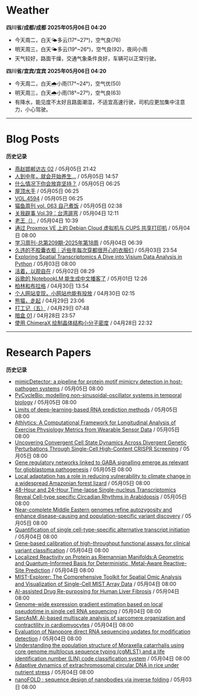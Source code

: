 # Weather
<!--qweather:start-->
**四川省/成都/成都 2025年05月06日 04:20**
- 今天周二，白天🌤️多云(17°~27°)，空气良(76)
- 明天周三，白天🌤️多云(19°~26°)，空气良(92)，夜间小雨
- 天气较好，路面干燥，交通气象条件良好，车辆可以正常行驶。

**四川省/宜宾/宜宾 2025年05月06日 04:20**
- 今天周二，白天🌧️小雨(17°~24°)，空气优(50)
- 明天周三，白天🌧️小雨(18°~27°)，空气良(63)
- 有降水，能见度不太好且路面潮湿，不适宜高速行驶，司机应更加集中注意力，小心驾驶。
<!--qweather:end-->
---
# Blog Posts
<!--rss-blogs:start-->
**历史记录**
- [燕赵邯郸访古 02](https://blog.pursuitus.com/yan-zhao-handan-visits-02-html.html) / 05月05日 21:42
- [人到中年，就会开始养生…](https://blog.douchi.space/middle-age-wellness/) / 05月05日 14:57
- [什么情况下你会放弃坚持？](http://m.wufazhuce.com/question/4353) / 05月05日 06:25
- [屋顶水手](http://m.wufazhuce.com/article/6782) / 05月05日 06:25
- [VOL.4594](http://m.wufazhuce.com/one/4743) / 05月05日 06:25
- [猫鱼周刊 vol. 063 自己煮饭](https://ameow.xyz/archives/weekly-063) / 05月05日 02:38
- [关我辟事 Vol.39：台湾遛弯](https://blog.douchi.space/spark-joy-digest-2025-4b/) / 05月04日 12:11
- [老王（）](https://hp-l.github.io/2025/05/04/103937/) / 05月04日 10:39
- [通过 Proxmox VE 上的 Debian Cloud 虚拟机与 CUPS 共享打印机](https://blog.gxres.net/posts/share-printer-through-vm-on-proxmox-ve-and-cups) / 05月04日 08:00
- [学习周刊-总第209期-2025年第18周](https://wiki.eryajf.net/pages/050366/) / 05月04日 06:39
- [久违的不胶囊衣柜｜近些年每次穿都很开心的衣服们](http://bamboobone9.com/favorite-purchases-2025/) / 05月03日 23:54
- [Exploring Spatial Transcriptomics A Dive into Visium Data Analysis in Python](https://divingintogeneticsandgenomics.com/post/python-visium/) / 05月03日 08:00
- [活着，以观自在](https://www.xiangshitan.com/post/3400.html) / 05月02日 08:29
- [谷歌的 NotebookLM 能生成中文播客了](http://www.ruanyifeng.com/blog/2025/05/notebooklm.html) / 05月01日 12:26
- [柏林和布拉格](https://www.skyue.com/25043013.html) / 04月30日 13:54
- [个人网站变现，小网站也能有投放](https://blog.ops-coffee.cn/r/side-hustle-personal-website-advertising-success.html) / 04月30日 02:15
- [熊猫，走起](https://www.xiangshitan.com/post/3399.html) / 04月29日 23:06
- [打工记（五）](https://yukieyun.net/roam/gravedigger-of-capitalism-05/) / 04月29日 07:48
- [暗盒 01](https://ameow.xyz/archives/film-roll-01) / 04月28日 23:57
- [使用 ChimeraX 绘制晶体结构小分子密度](https://xxu.do/posts/x-ray/Using-ChimeraX-to-plot-crystal-structure-small-molecule-density) / 04月28日 22:32
<!--rss-blogs:end-->
---
# Research Papers
<!--rss-papers:start-->
**历史记录**
- [mimicDetector: a pipeline for protein motif mimicry detection in host-pathogen systems](https://www.biorxiv.org/content/10.1101/2025.05.02.651971v1?rss=1) / 05月05日 08:00
- [PyCycleBio: modelling non-sinusoidal-oscillator systems in temporal biology](https://www.biorxiv.org/content/10.1101/2025.04.30.651403v1?rss=1) / 05月05日 08:00
- [Limits of deep-learning-based RNA prediction methods](https://www.biorxiv.org/content/10.1101/2025.04.30.651414v1?rss=1) / 05月05日 08:00
- [Athlytics: A Computational Framework for Longitudinal Analysis of Exercise Physiology Metrics from Wearable Sensor Data](https://www.biorxiv.org/content/10.1101/2025.05.01.651597v1?rss=1) / 05月05日 08:00
- [Uncovering Convergent Cell State Dynamics Across Divergent Genetic Perturbations Through Single-Cell High-Content CRISPR Screening](https://www.biorxiv.org/content/10.1101/2025.05.02.651939v1?rss=1) / 05月05日 08:00
- [Gene regulatory networks linked to GABA signalling emerge as relevant for glioblastoma pathogenesis](https://www.biorxiv.org/content/10.1101/2025.04.30.651564v1?rss=1) / 05月05日 08:00
- [Local adaptation has a role in reducing vulnerability to climate change in a widespread Amazonian forest lizard](https://www.nature.com/articles/s41437-025-00765-x) / 05月05日 08:00
- [48-Hour and 24-Hour Time-lapse Single-nucleus Transcriptomics Reveal Cell-type specific Circadian Rhythms in Arabidopsis](https://www.nature.com/articles/s41467-025-59424-8) / 05月05日 08:00
- [Near-complete Middle Eastern genomes refine autozygosity and enhance disease-causing and population-specific variant discovery](https://www.nature.com/articles/s41588-025-02173-7) / 05月05日 08:00
- [Quantification of single cell-type-specific alternative transcript initiation](https://www.biorxiv.org/content/10.1101/2025.04.29.651292v1?rss=1) / 05月04日 08:00
- [Gene-based calibration of high-throughput functional assays for clinical variant classification](https://www.biorxiv.org/content/10.1101/2025.04.29.651326v1?rss=1) / 05月04日 08:00
- [Localized Reactivity on Protein as Riemannian Manifolds:A Geometric and Quantum-Informed Basis for Deterministic, Metal-Aware Reactive-Site Prediction](https://www.biorxiv.org/content/10.1101/2025.04.29.651260v1?rss=1) / 05月04日 08:00
- [MIST-Explorer: The Comprehensive Toolkit for Spatial Omic Analysis and Visualization of Single-Cell MIST Array Data](https://www.biorxiv.org/content/10.1101/2025.04.29.650640v1?rss=1) / 05月04日 08:00
- [AI-assisted Drug Re-purposing for Human Liver Fibrosis](https://www.biorxiv.org/content/10.1101/2025.04.29.651320v1?rss=1) / 05月04日 08:00
- [Genome-wide expression gradient estimation based on local pseudotime in single cell RNA sequencing](https://www.biorxiv.org/content/10.1101/2025.05.01.650773v1?rss=1) / 05月04日 08:00
- [SarcAsM: AI-based multiscale analysis of sarcomere organization and contractility in cardiomyocytes](https://www.biorxiv.org/content/10.1101/2025.04.29.650605v1?rss=1) / 05月04日 08:00
- [Evaluation of Nanopore direct RNA sequencing updates for modification detection](https://www.biorxiv.org/content/10.1101/2025.05.01.651717v1?rss=1) / 05月04日 08:00
- [Understanding the population structure of Moraxella catarrhalis using core genome multilocus sequence typing (cgMLST) and a life identification number (LIN) code classification system](https://www.biorxiv.org/content/10.1101/2025.04.30.651387v1?rss=1) / 05月04日 08:00
- [Adaptive dynamics of extrachromosomal circular DNA in rice under nutrient stress](https://www.nature.com/articles/s41467-025-59572-x) / 05月04日 08:00
- [nanoFOLD : sequence design of nanobodies via inverse folding](https://www.biorxiv.org/content/10.1101/2025.04.29.651236v1?rss=1) / 05月03日 08:00
<!--rss-papers:end-->
